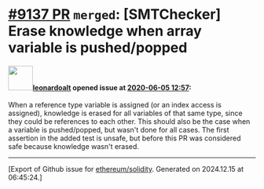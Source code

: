 # [\#9137 PR](https://github.com/ethereum/solidity/pull/9137) `merged`: [SMTChecker] Erase knowledge when array variable is pushed/popped

#### <img src="https://avatars.githubusercontent.com/u/504195?u=ce2facd14af9fd474ebff49f0d44891f56f7500f&v=4" width="50">[leonardoalt](https://github.com/leonardoalt) opened issue at [2020-06-05 12:57](https://github.com/ethereum/solidity/pull/9137):

When a reference type variable is assigned (or an index access is assigned), knowledge is erased for all variables of that same type, since they could be references to each other.
This should also be the case when a variable is pushed/popped, but wasn't done for all cases.
The first assertion in the added test is unsafe, but before this PR was considered safe because knowledge wasn't erased.




-------------------------------------------------------------------------------



[Export of Github issue for [ethereum/solidity](https://github.com/ethereum/solidity). Generated on 2024.12.15 at 06:45:24.]
